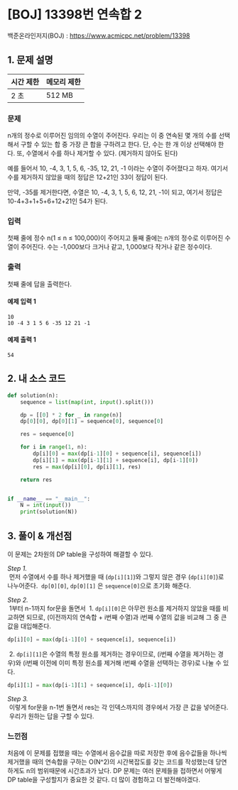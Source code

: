 # [BOJ] 13398번 연속합 2

백준온라인저지(BOJ) :  https://www.acmicpc.net/problem/13398



## 1. 문제 설명

| 시간 제한 | 메모리 제한 | 
| :-------- | :---------- |
| 2 초      | 512 MB      | 

### 문제

n개의 정수로 이루어진 임의의 수열이 주어진다. 우리는 이 중 연속된 몇 개의 수를 선택해서 구할 수 있는 합 중 가장 큰 합을 구하려고 한다. 단, 수는 한 개 이상 선택해야 한다. 또, 수열에서 수를 하나 제거할 수 있다. (제거하지 않아도 된다)

예를 들어서 10, -4, 3, 1, 5, 6, -35, 12, 21, -1 이라는 수열이 주어졌다고 하자. 여기서 수를 제거하지 않았을 때의 정답은 12+21인 33이 정답이 된다.

만약, -35를 제거한다면, 수열은 10, -4, 3, 1, 5, 6, 12, 21, -1이 되고, 여기서 정답은 10-4+3+1+5+6+12+21인 54가 된다.

### 입력

첫째 줄에 정수 n(1 ≤ n ≤ 100,000)이 주어지고 둘째 줄에는 n개의 정수로 이루어진 수열이 주어진다. 수는 -1,000보다 크거나 같고, 1,000보다 작거나 같은 정수이다.

### 출력

첫째 줄에 답을 출력한다.

#### 예제 입력 1

```
10
10 -4 3 1 5 6 -35 12 21 -1
```

#### 예제 출력 1

```
54
```


## 2. 내 소스 코드

```python
def solution(n):
    sequence = list(map(int, input().split()))

    dp = [[0] * 2 for _ in range(n)]
    dp[0][0], dp[0][1] = sequence[0], sequence[0]

    res = sequence[0]

    for i in range(1, n):
        dp[i][0] = max(dp[i-1][0] + sequence[i], sequence[i])
        dp[i][1] = max(dp[i-1][1] + sequence[i], dp[i-1][0])
        res = max(dp[i][0], dp[i][1], res)

    return res


if __name__ == "__main__":
    N = int(input())
    print(solution(N))
```



## 3. 풀이 & 개선점

이 문제는 2차원의 DP table을 구성하여 해결할 수 있다.

_Step 1._  
&nbsp;먼저 수열에서 수를 하나 제거했을 때 (`dp[i][1]`)와 그렇지 않은 경우 (`dp[i][0]`)로 나누어준다.
&nbsp;`dp[0][0]`, `dp[0][1]` 은 `sequence[0]`으로 초기화 해준다.

_Step 2._  
&nbsp;1부터 n-1까지 for문을 돌면서
&nbsp;1. `dp[i][0]`은 아무런 원소를 제거하지 않았을 때를 비교하면 되므로, (이전까지의 연속합 + i번째 수열)과 i번째 수열의 값을 비교해 그 중 큰값을 대입해준다.
  ```python
  dp[i][0] = max(dp[i-1][0] + sequence[i], sequence[i])
  ```

&nbsp;2. `dp[i][1]`은 수열의 특정 원소를 제거하는 경우이므로, (i번째 수열을 제거하는 경우)와 (i번째 이전에 이미 특정 원소를 제거해 i번째 수열을 선택하는 경우)로 나눌 수 있다.
  ```python
  dp[i][1] = max(dp[i-1][1] + sequence[i], dp[i-1][0])
  ```

_Step 3._  
&nbsp;이렇게 for문을 n-1번 돌면서 res는 각 인덱스까지의 경우에서 가장 큰 값을 넣어준다.
&nbsp;우리가 원하는 답을 구할 수 있다.

### 느낀점

처음에 이 문제를 접했을 때는 수열에서 음수값을 따로 저장한 후에 음수값들을 하나씩 제거했을 때의 연속합을 구하는 O(N^2)의 시간복잡도를 갖는 코드를 작성했는데 당연하게도 n의 범위때문에 시간초과가 났다. DP 문제는 여러 문제들을 접하면서 어떻게 DP table을 구성할지가 중요한 것 같다. 더 많이 경험하고 더 발전해야겠다.
